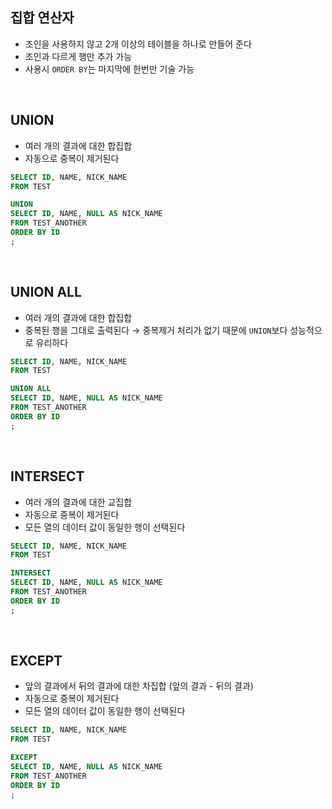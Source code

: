 <!-- --- --><!-- title: 집합 연산자 --><!-- updated: 2023-01-18 07:04:43Z --><!-- created: 2023-01-17 09:04:34Z --><!-- latitude: 37.39070000 --><!-- longitude: 126.78880000 --><!-- altitude: 0.0000 --><!-- --- -->## 집합 연산자- 조인을 사용하지 않고 2개 이상의 테이블을 하나로 만들어 준다- 조인과 다르게 행만 추가 가능- 사용시 `ORDER BY`는 마지막에 한번만 기술 가능<br>## UNION- 여러 개의 결과에 대한 합집합- 자동으로 중복이 제거된다```sqlSELECT ID, NAME, NICK_NAMEFROM TESTUNIONSELECT ID, NAME, NULL AS NICK_NAMEFROM TEST_ANOTHERORDER BY ID;```<br>## UNION ALL- 여러 개의 결과에 대한 합집합- 중복된 행을 그대로 출력된다  → 중복제거 처리가 없기 때문에 `UNION`보다 성능적으로 유리하다```sqlSELECT ID, NAME, NICK_NAMEFROM TESTUNION ALLSELECT ID, NAME, NULL AS NICK_NAMEFROM TEST_ANOTHERORDER BY ID;```<br>## INTERSECT- 여러 개의 결과에 대한 교집합- 자동으로 중복이 제거된다- 모든 열의 데이터 값이 동일한 행이 선택된다```sqlSELECT ID, NAME, NICK_NAMEFROM TESTINTERSECTSELECT ID, NAME, NULL AS NICK_NAMEFROM TEST_ANOTHERORDER BY ID;```<br>## EXCEPT- 앞의 결과에서 뒤의 결과에 대한 차집합 (앞의 결과 - 뒤의 결과)- 자동으로 중복이 제거된다- 모든 열의 데이터 값이 동일한 행이 선택된다```sqlSELECT ID, NAME, NICK_NAMEFROM TESTEXCEPTSELECT ID, NAME, NULL AS NICK_NAMEFROM TEST_ANOTHERORDER BY ID;```